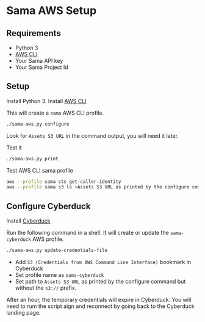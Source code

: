 # Sama AWS Setup

## Requirements

  * Python 3
  * [AWS CLI](https://aws.amazon.com/cli/)
  * Your Sama API key
  * Your Sama Project Id

## Setup

Install Python 3.
Install [AWS CLI](https://aws.amazon.com/cli/)

This will create a `sama` AWS CLI profile.

```bash
./sama-aws.py configure
```

Look for `Assets S3 URL` in the command output, you will need it later.

Test it

```bash
./sama-aws.py print
```

Test AWS CLI sama profile

```bash
aws --profile sama sts get-caller-identity 
aws --profile sama s3 ls <Assets S3 URL as printed by the configure command>
```

## Configure Cyberduck

Install [Cyberduck](https://cyberduck.io/)

Run the following command in a shell. It will create or update the `sama-cyberduck` AWS profile.

```bash
./sama-aws.py update-credentials-file
```

- Add `S3 (Credentials from AWS Command Line Interface)` bookmark in Cyberduck
- Set profile name as `sama-cyberduck`
- Set path to `Assets S3 URL` as printed by the configure command but without the `s3://` prefix.

After an hour, the temporary credentials will expire in Cyberduck. You will need to rum the script aign and reconnect by going back to the Cyberduck landing page.
